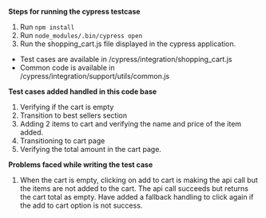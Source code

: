 **Steps for running the cypress testcase**

1. Run `npm install`
2. Run `node_modules/.bin/cypress open`
3. Run the shopping_cart.js file displayed in the cypress application.

* Test cases are available in /cypress/integration/shopping_cart.js
* Common code is available in /cypress/integration/support/utils/common.js

**Test cases added handled in this code base**
1. Verifying if the cart is empty
2. Transition to best sellers section
3. Adding 2 items to cart and verifying the name and price of the item added.
4. Transitioning to cart page
5. Verifying the total amount in the cart page.

**Problems faced while writing the test case**

1. When the cart is empty, clicking on add to cart is making the api call but the items are not added to the cart.
The api call succeeds but returns the cart total as empty. Have added a fallback handling to click again if the add to cart option is not success.